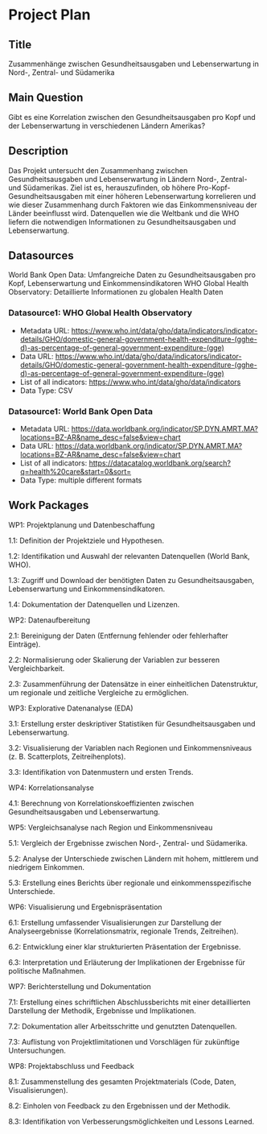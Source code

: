 # Project Plan

## Title
<!-- Give your project a short title. -->
Zusammenhänge zwischen Gesundheitsausgaben und Lebenserwartung in Nord-, Zentral- und Südamerika

## Main Question

<!-- Think about one main question you want to answer based on the data. -->
Gibt es eine Korrelation zwischen den Gesundheitsausgaben pro Kopf und der Lebenserwartung in verschiedenen Ländern Amerikas?

## Description

<!-- Describe your data science project in max. 200 words. Consider writing about why and how you attempt it. -->
Das Projekt untersucht den Zusammenhang zwischen Gesundheitsausgaben und Lebenserwartung in Ländern Nord-, Zentral- und Südamerikas. Ziel ist es, herauszufinden, ob höhere Pro-Kopf-Gesundheitsausgaben mit einer höheren Lebenserwartung korrelieren und wie dieser Zusammenhang durch Faktoren wie das Einkommensniveau der Länder beeinflusst wird. Datenquellen wie die Weltbank und die WHO liefern die notwendigen Informationen zu Gesundheitsausgaben und Lebenserwartung.

## Datasources
World Bank Open Data: Umfangreiche Daten zu Gesundheitsausgaben pro Kopf, Lebenserwartung und Einkommensindikatoren
WHO Global Health Observatory: Detaillierte Informationen zu globalen Health Daten

<!-- Describe each datasources you plan to use in a section. Use the prefic "DatasourceX" where X is the id of the datasource. -->

### Datasource1: WHO Global Health Observatory
* Metadata URL: https://www.who.int/data/gho/data/indicators/indicator-details/GHO/domestic-general-government-health-expenditure-(gghe-d)-as-percentage-of-general-government-expenditure-(gge)
* Data URL: https://www.who.int/data/gho/data/indicators/indicator-details/GHO/domestic-general-government-health-expenditure-(gghe-d)-as-percentage-of-general-government-expenditure-(gge)
* List of all indicators: https://www.who.int/data/gho/data/indicators
* Data Type: CSV

### Datasource1: World Bank Open Data
* Metadata URL: https://data.worldbank.org/indicator/SP.DYN.AMRT.MA?locations=BZ-AR&name_desc=false&view=chart
* Data URL: https://data.worldbank.org/indicator/SP.DYN.AMRT.MA?locations=BZ-AR&name_desc=false&view=chart
* List of all indicators: https://datacatalog.worldbank.org/search?q=health%20care&start=0&sort=
* Data Type: multiple different formats


## Work Packages

<!-- List of work packages ordered sequentially, each pointing to an issue with more details. -->

WP1: Projektplanung und Datenbeschaffung

1.1: Definition der Projektziele und Hypothesen.

1.2: Identifikation und Auswahl der relevanten Datenquellen (World Bank, WHO).

1.3: Zugriff und Download der benötigten Daten zu Gesundheitsausgaben, Lebenserwartung und Einkommensindikatoren.

1.4: Dokumentation der Datenquellen und Lizenzen.


WP2: Datenaufbereitung

2.1: Bereinigung der Daten (Entfernung fehlender oder fehlerhafter Einträge).

2.2: Normalisierung oder Skalierung der Variablen zur besseren Vergleichbarkeit.

2.3: Zusammenführung der Datensätze in einer einheitlichen Datenstruktur, um regionale und zeitliche Vergleiche zu ermöglichen.


WP3: Explorative Datenanalyse (EDA)

3.1: Erstellung erster deskriptiver Statistiken für Gesundheitsausgaben und Lebenserwartung.

3.2: Visualisierung der Variablen nach Regionen und Einkommensniveaus (z. B. Scatterplots, Zeitreihenplots).

3.3: Identifikation von Datenmustern und ersten Trends.


WP4: Korrelationsanalyse

4.1: Berechnung von Korrelationskoeffizienten zwischen Gesundheitsausgaben und Lebenserwartung.


WP5: Vergleichsanalyse nach Region und Einkommensniveau

5.1: Vergleich der Ergebnisse zwischen Nord-, Zentral- und Südamerika.

5.2: Analyse der Unterschiede zwischen Ländern mit hohem, mittlerem und niedrigem Einkommen.

5.3: Erstellung eines Berichts über regionale und einkommensspezifische Unterschiede.


WP6: Visualisierung und Ergebnispräsentation

6.1: Erstellung umfassender Visualisierungen zur Darstellung der Analyseergebnisse (Korrelationsmatrix, regionale Trends, Zeitreihen).

6.2: Entwicklung einer klar strukturierten Präsentation der Ergebnisse.

6.3: Interpretation und Erläuterung der Implikationen der Ergebnisse für politische Maßnahmen.


WP7: Berichterstellung und Dokumentation

7.1: Erstellung eines schriftlichen Abschlussberichts mit einer detaillierten Darstellung der Methodik, Ergebnisse und Implikationen.

7.2: Dokumentation aller Arbeitsschritte und genutzten Datenquellen.

7.3: Auflistung von Projektlimitationen und Vorschlägen für zukünftige Untersuchungen.


WP8: Projektabschluss und Feedback

8.1: Zusammenstellung des gesamten Projektmaterials (Code, Daten, Visualisierungen).

8.2: Einholen von Feedback zu den Ergebnissen und der Methodik.

8.3: Identifikation von Verbesserungsmöglichkeiten und Lessons Learned.
